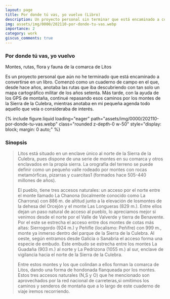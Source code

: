 ```yaml
---
layout: page
title: Por donde tú vas, yo vuelvo (Libro)
description: Un proyecto personal sin terminar que está encaminado a convertirse en un libro. Un cuaderno de campo de montes, rutas de la zona más oriental de la Sierra de la Culebra
img: assets/img/0000/202110-por-donde-tu-vas.webp
importance: 2
category: work
giscus_comments: true
---
```


### Por donde tú vas, yo vuelvo
Montes, rutas, flora y fauna de la comarca de Litos

Es un proyecto personal que aún no he terminado que está encaminado a convertirse en un libro. Comenzó como un cuaderno de campo en el que, desde hace años, anotaba las rutas que iba descubriendo con tan solo un mapa cartográfico militar de los años setenta. Más tarde, con la ayuda de los GPS de montaña, continué repasando esos caminos por los montes de la Sierra de la Culebra, mientras anotaba en mi pequeña agenda todo aquello que veía o consideraba de interés.

<div class="text-center">
{% include figure.liquid loading="eager" path="assets/img/0000/202110-por-donde-tu-vas.webp" class="rounded z-depth-0 w-50" style="display: block; margin: 0 auto;" %}   
</div>

### Sinopsis
>Litos está situado en un enclave único al norte de la Sierra de la Culebra, pues dispone de una serie de montes en su comarca y otros enclavados en la propia sierra. La orografía del terreno
>se puede definir como un pequeño valle rodeado por montes con rocas metamórficas, pizarras y cuarcitas1 (formados hace 505-440 millones de años).
>
>El pueblo, tiene tres accesos naturales: un acceso por el norte entre el monte llamado La Chanona (localmente conocido como La Charrona) con 886 m. de altitud junto a la elevación de losmontes de la dehesa del Orcejón y el monte Las Longueras (829 m.). Entre ellos dejan un paso natural de acceso al pueblo, lo apreciamos mejor si venimos desde el norte por el Valle de Valverde y tierra de Benavente. Por el este se estrecha el acceso entre dos montes de cotas más altas: Sierrogordo (924 m.) y Peñifle (localismo: Peñifre) con 999 m., monte ya inmerso dentro del parque de la Sierra de la Culebra. Al oeste, según entramos desde Galicia o Sanabria el acceso forma una especie de embudo. Este embudo se estrecha entre los montes La Guadaña (903 m.) al norte y La Pedrizona (1055 m.) al sur, enclave de vigilancia hacia el norte de la Sierra de la Culebra.
>
>Entre estos montes y los que colindan a ellos forman la comarca de Litos, dando una forma de hondonada flanqueada por los montes. Estos tres accesos naturales (N,S y O) que he mencionado son aprovechados por la red nacional de carreteras,si omitimos los caminos y senderos de montaña que a lo largo de este cuaderno de viaje iremos recorriendo.
